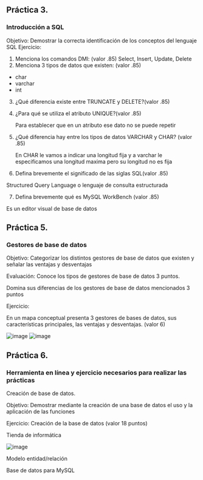 ## Práctica 3.
### Introducción a SQL
Objetivo: Demostrar la correcta identificación de los conceptos del lenguaje SQL
Ejercicio:

1. Menciona los comandos DMl: (valor .85)
 Select, Insert, Update, Delete
2. Menciona 3 tipos de datos que existen: (valor .85)
 
 * char
  * varchar
  * int

3. ¿Qué diferencia existe entre TRUNCATE y DELETE?(valor .85)

4. ¿Para qué se utiliza el atributo UNIQUE?(valor .85)
      
      Para establecer que en un atributo ese dato no se puede repetir 
      
5. ¿Qué diferencia hay entre los tipos de datos VARCHAR y CHAR? (valor .85)
    
    En CHAR le vamos a indicar una longitud fija y a varchar le especificamos una longitud maxima pero su longitud no es fija 

6. Defina brevemente el significado de las siglas SQL(valor .85)
  
  Structured Query Language o lenguaje de consulta estructurada

7. Defina brevemente qué es MySQL WorkBench (valor .85)
 
 Es un  editor visual de base de datos
 
## Práctica 5.
### Gestores de base de datos

Objetivo: Categorizar los distintos gestores de base de datos que existen y señalar las
ventajas y desventajas

Evaluación: Conoce los tipos de gestores de base de datos 3 puntos.

Domina sus diferencias de los gestores de base de datos mencionados 3 puntos

Ejercicio:

En un mapa conceptual presenta 3 gestores de bases de datos, sus características
principales, las ventajas y desventajas. (valor 6)



![image](https://user-images.githubusercontent.com/91554777/170415427-e2b7321b-a97f-43b0-ac24-6e506c307e6b.png)
![image](https://user-images.githubusercontent.com/101816484/175644753-3b67e20c-99d8-4dbb-b230-3af0b088ce34.png)


## Práctica 6.
### Herramienta en línea y ejercicio necesarios para realizar las prácticas

Creación de base de datos.

Objetivo: Demostrar mediante la creación de una base de datos el uso y la aplicación de
las funciones

Ejercicio: Creación de la base de datos (valor 18 puntos)

Tienda de informática

![image](https://user-images.githubusercontent.com/91554777/170415101-717bca19-3644-46a9-8a57-8d5940c5d283.png)




Modelo entidad/relación




Base de datos para MySQL
